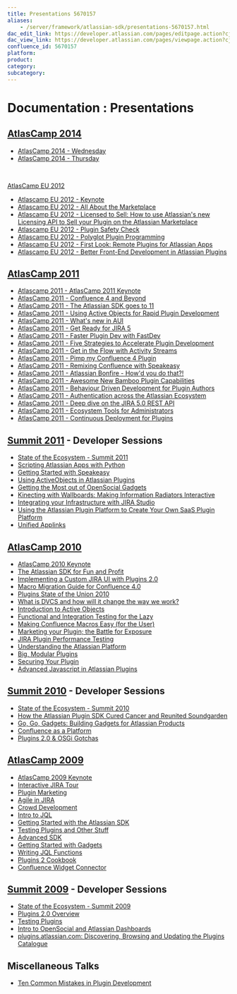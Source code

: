 ```yaml
---
title: Presentations 5670157
aliases:
    - /server/framework/atlassian-sdk/presentations-5670157.html
dac_edit_link: https://developer.atlassian.com/pages/editpage.action?cjm=wozere&pageId=5670157
dac_view_link: https://developer.atlassian.com/pages/viewpage.action?cjm=wozere&pageId=5670157
confluence_id: 5670157
platform:
product:
category:
subcategory:
---
```

# Documentation : Presentations

## <a href="http://www.atlassian.com/company/about/events/atlascampeu/2012" class="external-link">AtlasCamp 2014</a>

-   <a href="https://www.atlassian.com/atlascamp/2014/wednesday/atlascamp-state-of-union" class="external-link">AtlasCamp 2014 - Wednesday</a>
-   <a href="https://www.atlassian.com/atlascamp/2014/thursday/connect-security" class="external-link">AtlasCamp 2014 - Thursday</a>

 

<a href="http://www.atlassian.com/company/about/events/atlascampeu/2012" class="external-link">AtlasCamp EU 2012</a>

-   <a href="http://www.atlassian.com/company/about/events/atlascamp/2012/day1/keynote" class="external-link">Atlascamp EU 2012 - Keynote</a>
-   <a href="http://www.atlassian.com/company/about/events/atlascamp/2012/day1/atlassian-marketplace-101" class="external-link">Atlascamp EU 2012 - All About the Marketplace</a>
-   <a href="http://www.atlassian.com/company/about/events/atlascamp/2012/day1/Licensed-to-Sell" class="external-link">Atlascamp EU 2012 - Licensed to Sell: How to use Atlassian's new Licensing API to Sell your Plugin on the Atlassian Marketplace</a>
-   <a href="http://www.atlassian.com/company/about/events/atlascamp/2012/day1/plugin-safety-check" class="external-link">Atlascamp EU 2012 - Plugin Safety Check</a>
-   <a href="http://www.atlassian.com/company/about/events/atlascamp/2012/day1/polyglot-plugin-programming" class="external-link">Atlascamp EU 2012 - Polyglot Plugin Programming</a>
-   <a href="http://www.atlassian.com/company/about/events/atlascamp/2012/day2/remote-plugins-for-apps" class="external-link">Atlascamp EU 2012 - First Look: Remote Plugins for Atlassian Apps</a>
-   <a href="http://www.atlassian.com/company/about/events/atlascamp/2012/day2/better-front-end-development" class="external-link">Atlascamp EU 2012 - Better Front-End Development in Atlassian Plugins</a>

## <a href="http://www.atlassian.com/en/about/events/atlascamp/2011/" class="external-link">AtlasCamp 2011</a>

-   <a href="http://www.atlassian.com/company/about/events/atlascamp/2011/day2/atlascamp-2011-keynote" class="external-link">Atlascamp 2011 - AtlasCamp 2011 Keynote</a>
-   <a href="http://www.atlassian.com/en/company/about/events/atlascamp/2011/day1/confluence-4-and-beyond-" class="external-link">AtlasCamp 2011 - Confluence 4 and Beyond</a>
-   <a href="http://www.atlassian.com/en/company/about/events/atlascamp/2011/day1/the-atlassian-sdk-goes-to-11" class="external-link">AtlasCamp 2011 - The Atlassian SDK goes to 11</a>
-   <a href="http://www.atlassian.com/en/company/about/events/atlascamp/2011/day1/using-ual-and-ao-for-rapid-plugin-development" class="external-link">AtlasCamp 2011 - Using Active Objects for Rapid Plugin Development</a>
-   <a href="http://www.atlassian.com/en/company/about/events/atlascamp/2011/day1/what-s-new-in-the-aui" class="external-link">AtlasCamp 2011 - What's new in AUI</a>
-   <a href="http://www.atlassian.com/en/company/about/events/atlascamp/2011/day2/get-ready-for-jira-5" class="external-link">AtlasCamp 2011 - Get Ready for JIRA 5</a>
-   <a href="http://www.atlassian.com/en/company/about/events/atlascamp/2011/day1/fastdev" class="external-link">AtlasCamp 2011 - Faster Plugin Dev with FastDev</a>
-   <a href="http://www.atlassian.com/en/company/about/events/atlascamp/2011/day2/five-strategies-to-accelerate-plugin-dev" class="external-link">AtlasCamp 2011 - Five Strategies to Accelerate Plugin Development</a>
-   <a href="http://www.atlassian.com/en/company/about/events/atlascamp/2011/day2/get-in-the-flow-with-atlassian-streams" class="external-link">AtlasCamp 2011 - Get in the Flow with Activity Streams</a>
-   <a href="http://www.atlassian.com/en/company/about/events/atlascamp/2011/day2/pimp-my-confluence-plugin" class="external-link">AtlasCamp 2011 - Pimp my Confluence 4 Plugin</a>
-   <a href="http://www.atlassian.com/en/company/about/events/atlascamp/2011/day2/remixing-confluence-with-speakeasy" class="external-link">AtlasCamp 2011 - Remixing Confluence with Speakeasy</a>
-   <a href="http://www.atlassian.com/company/about/events/atlascamp/2011/day3/bonfire-how-d-you-do-that" class="external-link">AtlasCamp 2011 - Atlassian Bonfire - How'd you do that?!</a>
-   <a href="http://www.atlassian.com/en/company/about/events/atlascamp/2011/day3/awesome-new-bamboo-plugin-capabilities-" class="external-link">AtlasCamp 2011 - Awesome New Bamboo Plugin Capabilities</a>
-   <a href="http://www.atlassian.com/en/company/about/events/atlascamp/2011/day3/behavior-driven-development-for-plugin-writers-" class="external-link">AtlasCamp 2011 - Behaviour Driven Development for Plugin Authors</a>
-   <a href="http://www.atlassian.com/en/company/about/events/atlascamp/2011/day3/the-ins-and-outs-of-authentication-and-single-sign-on" class="external-link">AtlasCamp 2011 - Authentication across the Atlassian Ecosystem</a>
-   <a href="http://www.atlassian.com/en/company/about/events/atlascamp/2011/day3/exploring-the-jira-5-rest-api" class="external-link">AtlasCamp 2011 - Deep dive on the JIRA 5.0 REST API</a>
-   <a href="http://www.atlassian.com/en/company/about/events/atlascamp/2011/day3/ecosystem-tools-for-admins" class="external-link">AtlasCamp 2011 - Ecosystem Tools for Administrators</a>
-   <a href="http://www.atlassian.com/en/company/about/events/atlascamp/2011/day3/continuous-deployment-for-plugins" class="external-link">AtlasCamp 2011 - Continuous Deployment for Plugins</a>

## <a href="http://summit.atlassian.com/archives/general-sessions/keynote-day-one" class="external-link">Summit 2011</a> - Developer Sessions

-   <a href="http://summit.atlassian.com/archives/plugin-devs/developer-ecosystem-state-of-union" class="external-link">State of the Ecosystem - Summit 2011</a>
-   <a href="http://summit.atlassian.com/archives/plugin-devs/scripting-atlassian-apps-with-python" class="external-link">Scripting Atlassian Apps with Python</a>
-   <a href="http://summit.atlassian.com/archives/plugin-devs/getting-started-with-speakeasy" class="external-link">Getting Started with Speakeasy</a>
-   <a href="http://summit.atlassian.com/archives/plugin-devs/activeobjects-in-atlassian-plugins" class="external-link">Using ActiveObjects in Atlassian Plugins</a>
-   <a href="http://summit.atlassian.com/archives/plugin-devs/getting-most-of-opensocial-gadgets" class="external-link">Getting the Most out of OpenSocial Gadgets</a>
-   <a href="http://summit.atlassian.com/archives/plugin-devs/kinecting-with-greenhopper" class="external-link">Kinecting with Wallboards: Making Information Radiators Interactive</a>
-   <a href="http://summit.atlassian.com/archives/plugin-devs/integrating-infrastructure-with-jira" class="external-link">Integrating your Infrastructure with JIRA Studio</a>
-   <a href="http://summit.atlassian.com/archives/plugin-devs/create-your-own-saas-plugin-platform" class="external-link">Using the Atlassian Plugin Platform to Create Your Own SaaS Plugin Platform</a>
-   <a href="http://summit.atlassian.com/archives/plugin-devs/unified-applinks" class="external-link">Unified Applinks</a>

## <a href="http://www.atlassian.com/en/about/events/atlascamp/2010/day1/atlassian-plugin-sdk.html" class="external-link">AtlasCamp 2010</a>

-   <a href="http://www.atlassian.com/en/about/events/atlascamp/2010/day2/keynote-and-state-of-atlassian.html" class="external-link">AtlasCamp 2010 Keynote</a>
-   <a href="http://www.atlassian.com/en/about/events/atlascamp/2010/day1/atlassian-plugin-sdk.html" class="external-link">The Atlassian SDK for Fun and Profit</a>
-   <a href="http://www.atlassian.com/en/about/events/atlascamp/2010/day1/custom-jira-ui" class="external-link">Implementing a Custom JIRA UI with Plugins 2.0</a>
-   <a href="http://www.atlassian.com/en/about/events/atlascamp/2010/day1/confluence-macro-migration-guide" class="external-link">Macro Migration Guide for Confluence 4.0</a>
-   <a href="http://www.atlassian.com/en/about/events/atlascamp/2010/day2/plugins-state-of-the-union" class="external-link">Plugins State of the Union 2010</a>
-   <a href="http://www.atlassian.com/en/about/events/atlascamp/2010/day2/what-is-dvcs" class="external-link">What is DVCS and how will it change the way we work?</a>
-   <a href="http://www.atlassian.com/en/about/events/atlascamp/2010/day2/active-objects" class="external-link">Introduction to Active Objects</a>
-   <a href="http://www.atlassian.com/en/about/events/atlascamp/2010/day2/functional-and-integration-testing" class="external-link">Functional and Integration Testing for the Lazy</a>
-   <a href="http://www.atlassian.com/en/about/events/atlascamp/2010/day2/making-confluence-macros-easy" class="external-link">Making Confluence Macros Easy (for the User)</a>
-   <a href="http://www.atlassian.com/en/about/events/atlascamp/2010/day2/marketing-your-plugin" class="external-link">Marketing your Plugin; the Battle for Exposure</a>
-   <a href="http://www.atlassian.com/en/about/events/atlascamp/2010/day2/jira-plugin-performance-tuning" class="external-link">JIRA Plugin Performance Testing</a>
-   <a href="http://www.atlassian.com/en/about/events/atlascamp/2010/day3/understanding-the-atlassian-platform.html" class="external-link">Understanding the Atlassian Platform</a>
-   <a href="http://www.atlassian.com/en/about/events/atlascamp/2010/day3/big-modular-plugins" class="external-link">Big, Modular Plugins</a>
-   <a href="http://www.atlassian.com/en/about/events/atlascamp/2010/day3/securing-your-plugin" class="external-link">Securing Your Plugin</a>
-   <a href="http://www.atlassian.com/en/about/events/atlascamp/2010/day3/needs-more-jquery" class="external-link">Advanced Javascript in Atlassian Plugins</a>

## <a href="http://www.atlassian.com/summit/2010/presentations/general-sessions/atlassian-summit-2010-keynote-1.jsp" class="external-link">Summit 2010</a> - Developer Sessions

-   <a href="http://www.atlassian.com/summit/2010/presentations/under-the-hood/state-of-the-ecosystem.jsp" class="external-link">State of the Ecosystem - Summit 2010</a>
-   <a href="http://www.atlassian.com/summit/2010/presentations/under-the-hood/plugin-sdk-cured-cancer-reunited-soundgarden.jsp" class="external-link">How the Atlassian Plugin SDK Cured Cancer and Reunited Soundgarden</a>
-   <a href="http://www.atlassian.com/summit/2010/presentations/under-the-hood/go-go-gadgets-building-gadgets.jsp" class="external-link">Go, Go, Gadgets: Building Gadgets for Atlassian Products</a>
-   <a href="http://www.atlassian.com/summit/2010/presentations/under-the-hood/confluence-as-a-platform.jsp" class="external-link">Confluence as a Platform</a>
-   <a href="http://www.atlassian.com/summit/2010/presentations/under-the-hood/plugins2-and-osgi-gotchas.jsp" class="external-link">Plugins 2.0 &amp; OSGi Gotchas</a>

## <a href="http://www.atlassian.com/about/events/atlascamp/2009/presentations/commercial-plugin-panel.jsp" class="external-link">AtlasCamp 2009</a>

-   <a href="http://www.atlassian.com/about/events/atlascamp/2009/presentations/keynote.jsp" class="external-link">AtlasCamp 2009 Keynote</a>
-   <a href="http://www.atlassian.com/about/events/atlascamp/2009/presentations/jira-interactive-tour.jsp" class="external-link">Interactive JIRA Tour</a>
-   <a href="http://www.atlassian.com/about/events/atlascamp/2009/presentations/plugin-marketing.jsp" class="external-link">Plugin Marketing</a>
-   <a href="http://www.atlassian.com/about/events/atlascamp/2009/presentations/agile-in-jira.jsp" class="external-link">Agile in JIRA</a>
-   <a href="http://www.atlassian.com/about/events/atlascamp/2009/presentations/crowd-developer.jsp" class="external-link">Crowd Development</a>
-   <a href="http://www.atlassian.com/about/events/atlascamp/2009/presentations/intro-to-jql.jsp" class="external-link">Intro to JQL</a>
-   <a href="http://www.atlassian.com/about/events/atlascamp/2009/presentations/plugin-best-practices.jsp" class="external-link">Getting Started with the Atlassian SDK</a>
-   <a href="http://www.atlassian.com/about/events/atlascamp/2009/presentations/plugin-testing.jsp" class="external-link">Testing Plugins and Other Stuff</a>
-   <a href="http://www.atlassian.com/about/events/atlascamp/2009/presentations/advanced-amps.jsp" class="external-link">Advanced SDK</a>
-   <a href="http://www.atlassian.com/about/events/atlascamp/2009/presentations/getting-started-with-gadgets.jsp" class="external-link">Getting Started with Gadgets</a>
-   <a href="http://www.atlassian.com/about/events/atlascamp/2009/presentations/writing-jql-functions.jsp" class="external-link">Writing JQL Functions</a>
-   <a href="http://www.atlassian.com/about/events/atlascamp/2009/presentations/plugins2-cookbook.jsp" class="external-link">Plugins 2 Cookbook</a>
-   <a href="http://www.atlassian.com/about/events/atlascamp/2009/presentations/widget-connector.jsp" class="external-link">Confluence Widget Connector</a>

## <a href="http://www.atlassian.com/summit/2009/presentations/keynote.jsp" class="external-link">Summit 2009</a> - Developer Sessions

-   <a href="http://www.atlassian.com/summit/2009/presentations/keynote.jsp" class="external-link">State of the Ecosystem - Summit 2009</a>
-   <a href="http://www.atlassian.com/summit/2009/presentations/plugins/plugins-2-overview.jsp" class="external-link">Plugins 2.0 Overview</a>
-   <a href="http://www.atlassian.com/summit/2009/presentations/plugins/testing-plugins.jsp" class="external-link">Testing Plugins</a>
-   <a href="http://www.atlassian.com/summit/2009/presentations/plugins/intro-to-opensocial-and-atlassian-dashboards.jsp" class="external-link">Intro to OpenSocial and Atlassian Dashboards</a>
-   <a href="http://www.atlassian.com/summit/2009/presentations/plugins/atlassian-plugin-exchange.jsp" class="external-link">plugins.atlassian.com: Discovering, Browsing and Updating the Plugins Catalogue</a>

## Miscellaneous Talks

-   <a href="http://confluence.atlassian.com/display/AUG/Ten+common+mistakes+in+plugin+development" class="external-link">Ten Common Mistakes in Plugin Development</a>

















































































































































































































































































































